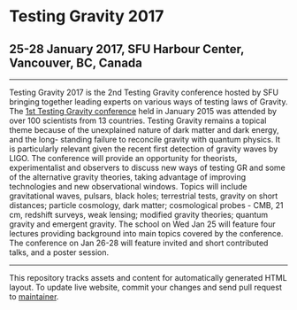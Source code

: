 Testing Gravity 2017
====================

25-28 January 2017, SFU Harbour Center, Vancouver, BC, Canada
-------------------------------------------------------------

---

Testing Gravity 2017 is the 2nd Testing Gravity conference hosted by
SFU bringing together leading experts on various ways of testing laws
of Gravity. The [1st Testing Gravity
conference](https://www.sfu.ca/physics/cosmology/TestingGravity2015/)
held in January 2015 was attended by over 100 scientists from 13
countries. Testing Gravity remains a topical theme because of the
unexplained nature of dark matter and dark energy, and the long-
standing failure to reconcile gravity with quantum physics. It is
particularly relevant given the recent first detection of gravity
waves by LIGO. The conference will provide an opportunity for
theorists, experimentalist and observers to discuss new ways of
testing GR and some of the alternative gravity theories, taking
advantage of improving technologies and new observational windows.
Topics will include gravitational waves, pulsars, black holes;
terrestrial tests, gravity on short distances; particle cosmology,
dark matter; cosmological probes - CMB, 21 cm, redshift surveys, weak
lensing; modified gravity theories; quantum gravity and emergent
gravity. The school on Wed Jan 25 will feature four lectures providing
background into main topics covered by the conference. The conference
on Jan 26-28 will feature invited and short contributed talks, and a
poster session.

---

This repository tracks assets and content for automatically generated
HTML layout. To update live website, commit your changes and send pull
request to [maintainer](https://github.com/andrei-v-frolov).
